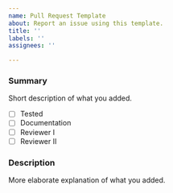 ```yaml
---
name: Pull Request Template
about: Report an issue using this template.
title: ''
labels: ''
assignees: ''

---
```


### Summary 

Short description of what you added.

- [ ] Tested
- [ ] Documentation
- [ ] Reviewer I
- [ ] Reviewer II

### Description

More elaborate explanation of what you added.

